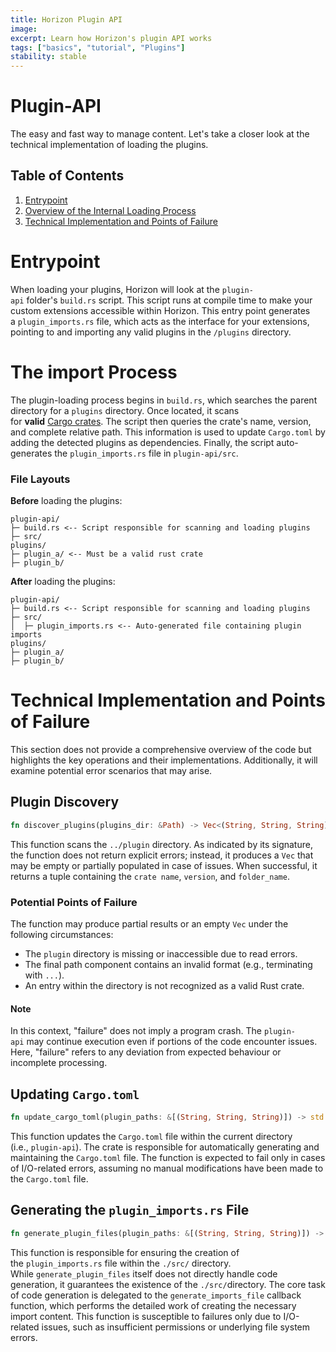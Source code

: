 ```yaml
---
title: Horizon Plugin API
image:
excerpt: Learn how Horizon's plugin API works
tags: ["basics", "tutorial", "Plugins"]
stability: stable
---
```


# Plugin-API

The easy and fast way to manage content. Let's take a closer look at the technical implementation of loading the plugins. 
## Table of Contents

1. [Entrypoint](#entrypoint)
2. [Overview of the Internal Loading Process](#loading-plugins)
3. [Technical Implementation and Points of Failure](#technical-implementation-and-points-of-failure)

# Entrypoint

When loading your plugins, Horizon will look at the `plugin-api` folder's `build.rs` script. This script runs at compile time to make your custom extensions accessible within Horizon. This entry point generates a `plugin_imports.rs` file, which acts as the interface for your extensions, pointing to and importing any valid plugins in the `/plugins` directory.

# The import Process

The plugin-loading process begins in `build.rs`, which searches the parent directory for a `plugins` directory. Once located, it scans for **valid** [Cargo crates](https://doc.rust-lang.org/cargo/guide/project-layout.html). The script then queries the crate's name, version, and complete relative path. This information is used to update `Cargo.toml` by adding the detected plugins as dependencies. Finally, the script auto-generates the `plugin_imports.rs` file in `plugin-api/src`.

### File Layouts


**Before** loading the plugins:

```
plugin-api/
├─ build.rs <-- Script responsible for scanning and loading plugins
├─ src/
plugins/
├─ plugin_a/ <-- Must be a valid rust crate
├─ plugin_b/

```


**After** loading the plugins:

```
plugin-api/
├─ build.rs <-- Script responsible for scanning and loading plugins
├─ src/
│  ├─ plugin_imports.rs <-- Auto-generated file containing plugin imports
plugins/
├─ plugin_a/
├─ plugin_b/
```


# Technical Implementation and Points of Failure

This section does not provide a comprehensive overview of the code but highlights the key operations and their implementations. Additionally, it will examine potential error scenarios that may arise.

## Plugin Discovery

```rust
fn discover_plugins(plugins_dir: &Path) -> Vec<(String, String, String)>
```

This function scans the `../plugin` directory. As indicated by its signature, the function does not return explicit errors; instead, it produces a `Vec` that may be empty or partially populated in case of issues. When successful, it returns a tuple containing the `crate name`, `version`, and `folder_name`.

### Potential Points of Failure

The function may produce partial results or an empty `Vec` under the following circumstances:

- The `plugin` directory is missing or inaccessible due to read errors.
- The final path component contains an invalid format (e.g., terminating with `...`).
- An entry within the directory is not recognized as a valid Rust crate.


#### Note
In this context, "failure" does not imply a program crash. The `plugin-api` may continue execution even if portions of the code encounter issues. Here, "failure" refers to any deviation from expected behaviour or incomplete processing.

## Updating `Cargo.toml`

```rust
fn update_cargo_toml(plugin_paths: &[(String, String, String)]) -> std::io::Result<()>
```

This function updates the `Cargo.toml` file within the current directory (i.e., `plugin-api`). The crate is responsible for automatically generating and maintaining the `Cargo.toml` file. The function is expected to fail only in cases of I/O-related errors, assuming no manual modifications have been made to the `Cargo.toml` file.


## Generating the `plugin_imports.rs` File

```rust
fn generate_plugin_files(plugin_paths: &[(String, String, String)]) -> std::io::Result<()>
```

This function is responsible for ensuring the creation of the `plugin_imports.rs` file within the `./src/` directory. While `generate_plugin_files` itself does not directly handle code generation, it guarantees the existence of the `./src/`directory. The core task of code generation is delegated to the `generate_imports_file` callback function, which performs the detailed work of creating the necessary import content. This function is susceptible to failures only due to I/O-related issues, such as insufficient permissions or underlying file system errors.
